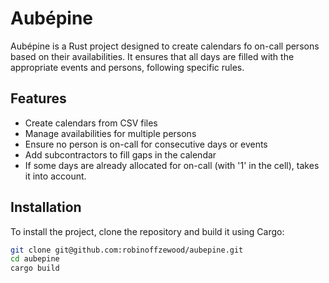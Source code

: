 # Aubépine

Aubépine is a Rust project designed to create calendars fo on-call persons based on their availabilities. It ensures that all days are filled with the appropriate events and persons, following specific rules.

## Features

- Create calendars from CSV files
- Manage availabilities for multiple persons
- Ensure no person is on-call for consecutive days or events
- Add subcontractors to fill gaps in the calendar
- If some days are already allocated for on-call (with '1' in the cell), takes it into account. 

## Installation

To install the project, clone the repository and build it using Cargo:

```sh
git clone git@github.com:robinoffzewood/aubepine.git
cd aubepine
cargo build